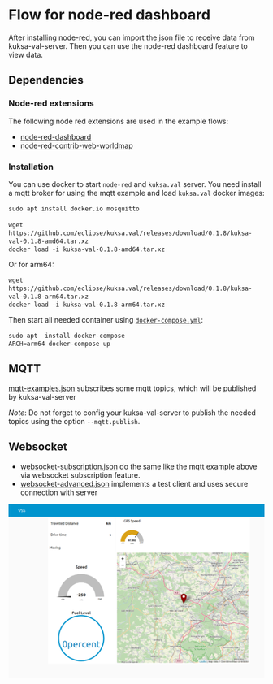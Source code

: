# Flow for node-red dashboard

After installing [node-red](https://nodered.org/), you can import the json file to receive data from kuksa-val-server. Then you can use the node-red dashboard feature to view data.

## Dependencies
### Node-red extensions
The following node red extensions are used in the example flows:
- [node-red-dashboard](https://flows.nodered.org/node/node-red-dashboard)
- [node-red-contrib-web-worldmap](https://flows.nodered.org/node/node-red-contrib-web-worldmap)

### Installation
You can use docker to start `node-red` and `kuksa.val` server.
You need install a mqtt broker for using the mqtt example and load `kuksa.val` docker images:
```
sudo apt install docker.io mosquitto

wget https://github.com/eclipse/kuksa.val/releases/download/0.1.8/kuksa-val-0.1.8-amd64.tar.xz
docker load -i kuksa-val-0.1.8-amd64.tar.xz
```

Or for arm64:
```
wget https://github.com/eclipse/kuksa.val/releases/download/0.1.8/kuksa-val-0.1.8-arm64.tar.xz
docker load -i kuksa-val-0.1.8-arm64.tar.xz
```

Then start all needed container using [`docker-compose.yml`](./docker-compose.yml):
```
sudo apt  install docker-compose
ARCH=arm64 docker-compose up
```

## MQTT
[mqtt-examples.json](./mqtt-examples.json) subscribes some mqtt topics, which will be published by kuksa-val-server

*Note*: Do not forget to config your kuksa-val-server to publish the needed topics using the option `--mqtt.publish`.

## Websocket
- [websocket-subscription.json](./websocket-subscription.json) do the same like the mqtt example above via websocket subscription feature.
- [websocket-advanced.json](./websocket-advanced.json) implements a test client and uses secure connection with server

![screenshot](./node-red-screenshot.png)

